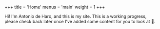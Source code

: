 +++
title = 'Home'
menus = 'main'
weight = 1
+++

Hi! I'm Antonio de Haro, and this is my site.
This is a working progress, please check back later once I've added some content for you to look at 🙂.
